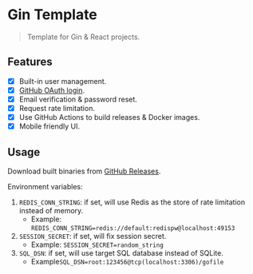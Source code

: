 # Gin Template
> Template for Gin & React projects.

## Features
+ [x] Built-in user management.
+ [x] [GitHub OAuth login](https://github.com/settings/applications/new).
+ [x] Email verification & password reset.
+ [x] Request rate limitation.
+ [x] Use GitHub Actions to build releases & Docker images. 
+ [x] Mobile friendly UI.

## Usage
Download built binaries from [GitHub Releases](https://github.com/songquanpeng/gin-template/releases/latest).

Environment variables:
1. `REDIS_CONN_STRING`: if set, will use Redis as the store of rate limitation instead of memory.
   + Example: `REDIS_CONN_STRING=redis://default:redispw@localhost:49153`
2. `SESSION_SECRET`: if set, will fix session secret.
   + Example: `SESSION_SECRET=random_string`
3. `SQL_DSN`: if set, will use target SQL database instead of SQLite.
   + Example`SQL_DSN=root:123456@tcp(localhost:3306)/gofile`